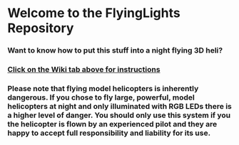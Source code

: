 # Welcome to the FlyingLights Repository


### Want to know how to put this stuff into a night flying 3D heli?
###  <a href="https://github.com/FlyingLights/FlyingLights/wiki">Click on the Wiki tab above for instructions</a>

### Please note that flying model helicopters is inherently dangerous. If you chose to fly large, powerful, model helicopters at night and only illuminated with RGB LEDs there is a higher level of danger. You should only use this system if you the helicopter is flown by an experienced pilot and they are happy to accept full responsibility and liability for its use. 

